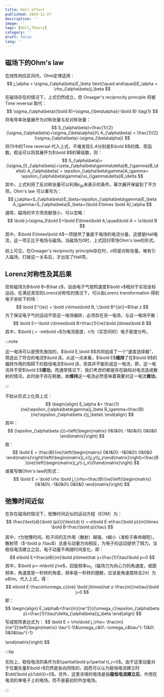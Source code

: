 ```yaml
---
title: Hall effect
published: 2024-11-27
description: ''
image: ''
tags: [Hall,Theory]
category: ''
draft: false 
lang: ''
---
```


## 磁场下的Ohm's law

在线性响应区间内，Ohm定律适用：
$$
j_\alpha = \sigma_{\alpha\beta}E_\beta \text{\quad and\quad}E_\alpha = \rho_{\alpha\beta}j_\beta
$$
在磁场存在的情况下，上式仍然成立，但 Onsager's reciprocity principle 将被 Time reversal 取代：
$$
\sigma_{\alpha\beta}(\bold B)=\sigma_{\beta\alpha}(-\bold B) \tag{1}
$$
将电导率张量展开为对称张量与反对称张量：
$$
S_{\alpha\beta}=\frac{1}{2}(\sigma_{\alpha\beta}+\sigma_{\beta\alpha})\\
A_{\alpha\beta} = \frac{1}{2}(\sigma_{\alpha\beta}-\sigma_{\beta\alpha})
$$
将$(1)$中的Time reversal 代入上式，不难发现$S,A$分别是$\bold B$的偶、奇函数。假设可以将其展开为$\bold B$的幂级数，则：
$$
S_{\alpha\beta}=(\sigma_0)_{\alpha\beta}+\zeta_{\alpha\beta\gamma\delta}B_{\gamma}B_\delta\\
A_{\alpha\beta} = \epsilon_{\alpha\beta\gamma}A_\gamma=  \epsilon_{\alpha\beta\gamma}\xi_{\gamma\delta}B_\delta
$$
其中，上式利用了反对称张量可以利用$\epsilon_{ijk}$来表示的条件。幂次展开保留到了平方项。Ohm's law 可以重写为：
$$
j_\alpha=S_{\alpha\beta}E_\beta+\epsilon_{\alpha\beta\gamma}E_\beta A_\gamma=S_{\alpha\beta}E_\beta+(\bold E\times \bold A)_\alpha
$$
通常，磁场的平方项贡献很小，可以忽略：
$$
\bold j=\sigma_0\bold E+\bold E\times\bold A,\quad\bold A = \xi\bold B
$$
其中，$\bold E\times\bold A$一项提供了垂直于电场的电流分量，这便是Hall电流，这一项正比于电场与磁场。当磁场为0时，上式回归零场Ohm's law的形式。

综上可见，在Onsager's reciprocity principle存在时，$\sigma$将是对称张量。唯有引入磁场，打破这一关系后，才出现了Hall项。 

## Lorenz对称性及其后果

现有磁场为$\bold B=B\hat z$，自由电子气按照速度$\bold v$相对于实验坐标运动。在满足真空的Lorenz对称性的情况下，可以由Lorenz transformation 得到电子坐标下的场：
$$
\bold E^{(e)} = \bold v\times\bold B, \;\bold B^{(e)}=B\hat z
$$
为了保证电子气的运动不受这一电场偏转，必须存在另一电场，与这一电场平衡：
$$
\bold E=-\bold v\times\bold B=\frac{1}{ne}\bold j\times\bold B
$$
其中，$\bold j = -ne\bold v$为电流密度，$n$为（实空间的）电子密度分布。

:::note 

这一电场可以是预先施加的，$\bold E,\bold B$共同组成了一个“速度选择器”，筛选出了符合的电流$\bold j$。从这一点来看，$\bold E$**维持**了在$\bold B$的偏转作用的阻碍下的稳恒电流$\bold j$，但其并不能形成这一电流，即，这一电流并不受$\bold E$**做功**。而通常情况下，我们考虑的都是存在缺陷对电流造成散射的情况，此时由于存在耗散，故**维持**这一电流必然意味着需要对这一电流**做功**。

:::

不妨从形式上化简上式：
$$
\begin{align}
E_\alpha &= \frac{1}{ne}\epsilon_{\alpha\beta\gamma}j_\beta B_\gamma=\frac{B}{ne}\epsilon_{\alpha\beta z}j_\beta\\
\end{align}
$$
其中：
$$
(\epsilon_{\alpha\beta z})=\left(\begin{matrix} 
0&1&0\\  
-1&0&0\\
0&0&0
\end{matrix}\right)
$$
故：
$$
\bold E = \frac{B}{ne}\left(\begin{matrix} 
0&1&0\\  
-1&0&0\\
0&0&0
\end{matrix}\right)\left(\begin{matrix}j_x\\j_y\\j_z\end{matrix}\right)=\frac{B}{ne}\left(\begin{matrix}j_y\\-j_x\\0\end{matrix}\right)
$$
或者写做Ohm's law的形式：
$$
\bold E = \bold \rho \bold j,\;\rho=\frac{B}{ne}\left(\begin{matrix} 
0&1&0\\  
-1&0&0\\
0&0&0
\end{matrix}\right)
$$

## 弛豫时间近似

在存在磁场的情况下，弛豫时间近似的运动方程（EOM）为：
$$
\frac{\text{d}{\bold {p}}}{\text{d} t} =-e\bold E-e\frac{\bold p}{m}\times \bold B-\frac{\bold p}{\tau}
$$

其中，$\tau$为弛豫时间。粒子间的互作用（散射）越强，$\tau$越小（准粒子寿命越短）。散射项（$-\bold p /\tau$）总是与动量方向相反，为电子的运动提供了阻力。当稳恒电流建立之后，电子动量不再随时间变化，即：
$$
e\bold E+\frac{eB}{m}\bold p\times\hat z+\frac{1}{\tau}\bold p=0
$$
其中，$\bold p=-m\bold j/ne$，回旋频率$\omega_c$（磁场力为向心力的角速度，或圆频率，角速度是一秒转的角度，频率是一秒转的圈数，应该是角速度除去2$\pi$）为$eB/m$。代入上式，得：
$$
e\bold E-\frac{m\omega_c}{ne} \bold j\times\hat z-\frac{m}{ne\tau}\bold j=0
$$
即：
$$
\begin{align}
E_\alpha&=\frac{m}{ne^2}({\omega_c}\epsilon_{\alpha\beta z}+\frac{1}{\tau}\delta_{\alpha\beta})j_\beta
\end{align}
$$
写成矩阵表达式为：
$$
\bold E = \rho\bold j,\;\rho=
\frac{m}{ne^2}\left(\begin{matrix}
\tau^{-1}&\omega_c&0\\
-\omega_c&\tau^{-1}&0\\
0&0&\tau^{-1}

\end{matrix}\right)
$$


:::tip

实际上，稳恒电流的条件为$(\partial\bold p/\partial t)_r=0$。由于这里动量对于位置矢量$\bold r$仍然是各向同性的，因而可以认为稳恒电流建立时$\dd{\bold p}/\dd{t}=0$。另外，这里求得的电场是指**稳恒电流建立后**，作用在电流的单电子上的电场。而不是最初的外加电场。

:::



